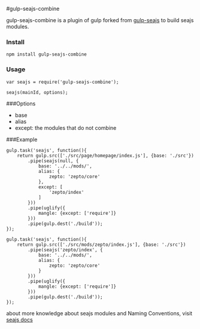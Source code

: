 #gulp-seajs-combine

gulp-seajs-combine is a plugin of gulp forked from [gulp-seajs](https://github.com/teamrun/gulp-seajs) to build seajs modules.

### Install

    npm install gulp-seajs-combine

### Usage

    var seajs = require('gulp-seajs-combine');
    
    seajs(mainId, options);

###Options

- base
- alias
- except: the modules that do not combine

###Example

    gulp.task('seajs', function(){
        return gulp.src(['./src/page/homepage/index.js'], {base: './src'})
            .pipe(seajs(null, {
                base: '../../mods/',
                alias: {
                    zepto: 'zepto/core'
                },
                except: [
                    'zepto/index'
                ]
            }))
            .pipe(uglify({
                mangle: {except: ['require']}
            }))
            .pipe(gulp.dest('./build'));
    });
    
    gulp.task('seajs', function(){
        return gulp.src(['./src/mods/zepto/index.js'], {base: './src'})
            .pipe(seajs('zepto/index', {
                base: '../../mods/',
                alias: {
                    zepto: 'zepto/core'
                }
            }))
            .pipe(uglify({
                mangle: {except: ['require']}
            }))
            .pipe(gulp.dest('./build'));
    });
    
about more knowledge about seajs modules and Naming Conventions, visit [seajs docs](http://seajs.org/docs/#docs)